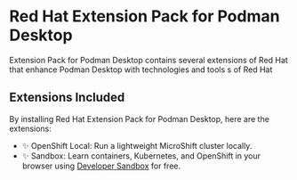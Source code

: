 # Red Hat Extension Pack for Podman Desktop

Extension Pack for Podman Desktop contains several extensions of Red Hat that enhance Podman Desktop with technologies and tools s of Red Hat

## Extensions Included

By installing Red Hat Extension Pack for Podman Desktop, here are the extensions:

- ✨ OpenShift Local: Run a lightweight MicroShift cluster locally.
- ✨ Sandbox: Learn containers, Kubernetes, and OpenShift in your browser using [Developer Sandbox](https://developers.redhat.com/developer-sandbox) for free.
